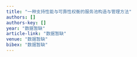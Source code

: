 ```yaml
---
title: "一种支持性能与可靠性权衡的服务池构造与管理方法"
authors: []
authors-key: []
year: "数据暂缺"
article-link: "数据暂缺"
venue: "数据暂缺"
bibex: "数据暂缺"
---
```

